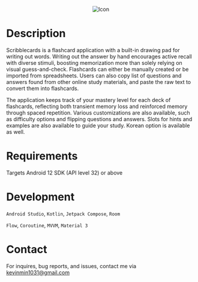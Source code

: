 <p align="center">
  <img src="[https://raw.githubusercontent.com/KevinM1031/SimpleSheet/master/app/src/main/res/mipmap-xxxhdpi/ic_launcher_round.webp](https://raw.githubusercontent.com/KevinM1031/Scribblecards/master/app/src/main/res/mipmap-xxxhdpi/ic_launcher_round.webp)" alt="Icon" title="icon">
</p>

<h1 class="code-line">
  Description
</h1>

<p>
  Scribblecards is a flashcard application with a built-in drawing pad for writing out words. 
  Writing out the answer by hand encourages active recall with diverse stimuli, boosting memorization more than solely relying on visual guess-and-check. 
  Flashcards can either be manually created or be imported from spreadsheets. 
  Users can also copy list of questions and answers found from other online study materials, and paste the raw text to convert them into flashcards.
</p>

<p>
  The application keeps track of your mastery level for each deck of flashcards, reflecting both transient memory loss and reinforced memory through spaced repetition. 
  Various customizations are also available, such as difficulty options and flipping questions and answers. 
  Slots for hints and examples are also available to guide your study. 
  Korean option is available as well.
</p>

<h1 class="code-line">
  Requirements
</h1>

Targets Android 12 SDK (API level 32) or above

<h1 class="code-line">
  Development
</h1>

<p>
  <code>Android Studio</code>, 
  <code>Kotlin</code>, 
  <code>Jetpack Compose</code>, 
  <code>Room</code>
</p>
<p>
  <code>Flow</code>, 
  <code>Coroutine</code>, 
  <code>MVVM</code>,
  <code>Material 3</code>
</p>
  
<h1 class="code-line">
  Contact
</h1>

<p>
  For inquires, bug reports, and issues, contact me via <a href="mailto:kevinmin1031@gmail.com" target="_blank">kevinmin1031@gmail.com</a>
</p>
